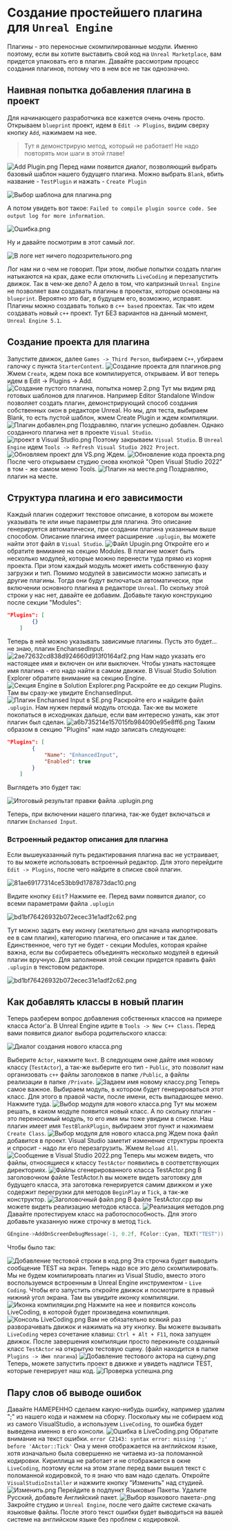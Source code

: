 # Создание простейшего плагина для `Unreal Engine`
Плагины - это переносные скомпилированные модули. Именно поэтому, если вы хотите выставить свой код на `Unreal Marketplace`, вам придется упаковать его в плагин.
Давайте рассмотрим процесс создания плагинов, потому что в нем все не так однозначно.
## Наивная попытка добавления плагина в  проект
Для начинающего разработчика все кажется очень очень просто. Открываем `blueprint` проект, идем в `Edit -> Plugins`, видим сверху кнопку `Add`, нажимаем на нее.

> Тут я демонстрирую метод, который не работает! Не надо повторять мои шаги в этой главе!

![Add Plugin.png](../images/AddPlugin.png)
Перед нами появится диалог, позволяющий выбрать базовый шаблон нашего будущего плагина.
Можно выбрать `Blank`, вбить название - `TestPlugin`  и нажать - `Create Plugin`

![Выбор шаблона для плагина.png](../images/Vyborshablonadlyaplagina.png)

А  потом увидеть вот такое: `Failed to compile plugin source code. See output log for more information`.

![Ошибка.png](../images/Oshibka.png)

Ну и давайте посмотрим в этот самый лог.

![В логе нет ничего подозрительного.png](../images/Vlogenetnichegopodozritelnogo.png)

Лог нам ни о чем не говорит.
При этом, любые попытки создать плагин натыкаются на крах, даже если отключить `LiveCoding` и перезапустить движок.
Так в чем-же дело?
А дело в том, что капризный `Unreal Engine` не позволяет вам создавать плагины в проектах, которые основаны на `blueprint`. Вероятно это баг, в будущем его, возможно, исправят.
Плагины можно создавать только в `с++ based` проектах.
Так что идем создавать новый `c++` проект. Тут БЕЗ вариантов на данный момент, `Unreal Engine 5.1`.
## Создание проекта для плагина
Запустите движок, далее `Games -> Third Person`, выбираем `С++`, убираем галочку с пункта `StarterContent`.
![Создание проекта для плагинов.png](../images/Sozdanieproektadlyaplaginov.png)
Жмем `Create`, ждем пока все компилируется, открываем.
И вот теперь идем в Edit -> Plugins -> Add.
![Создание пустого плагина, попытка номер 2.png](../images/Sozdaniepustogoplagina,popytkanomer2.png)
Тут мы видим ряд готовых шаблонов для плагинов. Например Editor Standalone Window позволяет создать плагин, демонстрирующий  способ создания собственных окон в редакторе Unreal.
Но мы, для теста, выбираем Blank, то есть пустой шаблон, жмем Create Plugin и ждем компиляции.
![Плагин добавлен.png](../images/Plagindobavlen.png)
Поздравляю, плагин успешно добавлен.
Однако созданного плагина нет в проекте `Visual Studio`.
![проект в Visual Studio.png](../images/proektvVisualStudio.png)
Поэтому закрываем `Visual Studio`.
В `Unreal Engine` идем `Tools -> Refresh Visual Studio 2022 Project`.
![Обновляем проект для VS.png](../images/ObnovlyaemproektdlyaVS.png)
Ждем.
![Обновление кода проекта.png](../images/Obnovleniekodaproekta.png)
После чего открываем студию снова кнопкой "Open Visual Studio 2022" в том - же самом меню Tools.
![Плагин на месте.png](../images/Plaginnameste.png)
Поздравляю, плагин на месте.
## Структура плагина и его зависимости
Каждый плагин содержит текстовое описание, в котором вы можете указывать те или иные параметры для плагина.
Это описание генерируется автоматически, при создании плагина указанным выше способом.
Описание плагина имеет расширение `.uplugin`, вы можете найти этот файл в `Visual Studio`.
![Файл Upugin.png](../images/FaylUpugin.png)
Откройте его и обратите внмиание на секцию Modules.
В плагине может быть несколько модулей, которые можно перенести туда прямо из корня проекта.
При этом каждый модуль может иметь собственную фазу загрузки и тип.
Помимо модулей в зависимости можно записать и другие плагины. Тогда они будут включаться автоматически, при включении основного плагина в редакторе `Unreal`.
По скольку этой  строки у нас нет, давайте ее добавим.
Добавьте такую конструкцию после секции "Modules":
```json
"Plugins": [
		{}
	]
```
Теперь в ней можно указывать зависимые плагины. Пусть это будет… не знаю, плагин EnchansedInput.
![2ae72632cd838d924660d913f0164af2.png](../images/2ae72632cd838d924660d913f0164af2.png)
Нам надо указать его настоящее имя и включен он или выключен. Чтобы узнать настоящее имя плагина - его надо найти  в самом движке.
В Visual Studio Solution Explorer обратите внимание на секцию Engine.
![Секция Engine в Solution Explorer.png](../images/SektsiyaEnginevSolutionExplorer.png)
Раскройте ее до секции Plugins. Там вы сразу-же увидите EnchansedInput.
![Плагин Enchansed Input  в SE.png](../images/PlaginEnchansedInputvSE.png)
Раскройте его и найдите файл `.uplugin`.
Нам нужен первый модуль отсюда. Так-же вы можете покопаться в исходниках дальше, если вам интересно узнать, как этот плагин был сделан.
![a6b735214e157015fb984090e95e8ff6.png](../images/a6b735214e157015fb984090e95e8ff6.png)
Таким образом в секцию "Plugins" нам надо записать следующее:

```json
"Plugins": [
		{
			"Name": "EnhancedInput",
			"Enabled": true
		}
	]
```

Выглядеть это будет так:

![Итоговый результат правки файла .uplugin.png](../images/Itogovyyrezultatpravkifayla.uplugin.png)

Теперь, при включении нашего плагина, так-же будет включаться и плагин `Enchansed Input`.
### Встроенный редактор описания для плагина
Если вышеуказанный путь редактирования плагина вас не устраивает, то вы можете использовать встроенный редактор. Для этого перейдите `Edit -> Plugins`, после чего найдите в списке свой плагин.

![81ae69177314ce53bb9d1787873dac10.png](../images/81ae69177314ce53bb9d1787873dac10.png)

Видите кнопку `Edit`? Нажмите ее.
Перед вами появится диалог, со всеми параметрами файла `.uplugin`

![bd1bf76426932b072ecec31e1adf2c62.png](../images/bd1bf76426932b072ecec31e1adf2c62.png)

Тут можно задать ему иконку (желательно для начала импортировать ее в сам плагин), категорию плагина, его описание и так далее.
Единственное, чего тут не будет - секции Modules, которая крайне важна, если вы собираетесь объединять несколько модулей в единый плагин вручную. Для заполнения этой секции придется править файл `.uplugin` в текстовом редакторе.

![bd1bf76426932b072ecec31e1adf2c62.png](../images/PluginUplugin.PNG)
## Как добавлять классы в новый плагин
Теперь разберем вопрос добавления собственных классов на примере класса Actor'а.
В Unreal Engine идите в `Tools -> New C++ Class`.
Перед вами появится диалог выбора родительского класса:

![Диалог создания нового класса.png](../images/Dialogsozdaniyanovogoklassa.png)

Выберите `Actor`, нажмите `Next`. В следующем окне дайте имя новому классу (`TestActor`), а так-же выберите его тип - `Public`, это позволит нам организовать `с++` файлы заголовков в папке `/Public`, а файлы реализации в папке `/Private`.
![Задаем имя новому классу.png](../images/Zadaemimyanovomuklassu.png)
Теперь самое важное. Выбираем модуль, в котором будет генерироваться этот класс. Для этого в правой части, после имени, есть выпадающее меню. Нажмите туда.
![Выбор модуля для нового класса.png](../images/Vybormodulyadlyanovogoklassa.png)
Тут мы можем решать, в каком модуле появится новый класс. А по скольку плагин - это переносимый модуль, то его имя мы тоже увидим в списке.
Наш плагин имеет имя `TestBlankPlugin`, выбираем этот пункт и нажимаем `Create Class`.
![Выбор модуля для нового класса.png](../images/Vybormodulyadlyaklassa.png)
Ждем пока файл добавится в проект.
Visual Studio заметит изменение структуры проекта и спросит - надо ли его перезагрузить. Жмем `Reload All`.
![Сообщение в Visual Studio 2022.png](../images/SoobschenievVisualStudio2022.png)
Теперь мы можем видеть, что файлы, относящиеся к классу `TestActor` появились в соответствующих директориях.
![Файлы сгенерированного класса TestActor.png](../images/FaylysgenerirovannogoklassaTestActor.png)
В заголовочном файле TestActor.h вы можете видеть заготовку для будущего класса, эта заготовка генерируется самим движком и уже содержит перегрузки для методов `BeginPlay` и `Tick`, а так-же конструктор.
![Заголовочный файл.png](../images/Zagolovochnyyfayl.png)
В файле TestActor.cpp вы можете видеть реализацию методов класса.
![Реализация методов.png](../images/Realizatsiyametodov.png)
Давайте протестируем класс на работоспособность. Для этого добавьте указанную ниже строчку в метод `Tick`.
```cpp
GEngine->AddOnScreenDebugMessage(-1, 0.2f, FColor::Cyan, TEXT("TEST"));
```

Чтобы было так:

![Добавление тестовой строки в код.png](../images/Dobavlenietestovoystrokivkod.png)
Эта строчка будет выводить сообщение TEST на экран.
Теперь надо все это дело скомпилировать. Мы не будем компилировать плагин из Visual Studio, вместо этого воспользуемся встроенным в Unreal Engine инструментом - `Live Coding`.
Чтобы его запустить откройте движок и посмотрите в правый нижний угол экрана. Там вы увидите иконку компиляции.
![Иконка компиляции.png](../images/Ikonkakompilyatsii.png)
Нажмите на нее и появится консоль LiveCoding, в которой будет произведена компиляция.
![Консоль LiveCoding.png](../images/KonsolLiveCoding.png)
Вам не обязательно всякий раз разворачивать движок и нажимать на эту кнопку. Вы можете вызывать `LiveCoding` через сочетание клавиш: `Ctrl + Alt + F11`, пока запущен движок.
После завершения компиляции просто перекиньте созданный класс `TestActor` на открытую тестовую сцену. (файл находится в папке `Plugins -> Имя плагина`)
![Добавление тестового актора на сцену.png](../images/Dobavlenietestovogoaktoranastsenu.png)
Теперь, можете запустить проект в движке и увидеть надписи TEST, которые генерирует наш код.
![Проверка успешна.png](../images/Proverkauspeshna.png)
## Пару слов об выводе ошибок
Давайте НАМЕРЕННО сделаем какую-нибудь ошибку, например удалим ";" из нашего кода и нажмем на сборку. Поскольку мы не собираем код из самого VisualStudio, а используем `LiveCoding`, то ошибка будет выведена именно в его консоли.
![Ошибка в LiveCoding.png](../images/OshibkavLiveCoding.png)
Обратите внимание на текст ошибки.
`error C2143: syntax error: missing ';' before 'AActor::Tick'`
Она у меня отображается на  английском языке, хотя изначально была совершенно не читаема из-за поломанной кодировки.
Кириллица не работает и не отображается в окне `LiveCoding`, поэтому если на этом этапе перед вами вышел текст с поломанной кодировкой, то я знаю что вам надо сделать.
Откройте `VisualStudioInstaller` и нажмите кнопку "Изменить" над студией.
![Изменить.png](../images/Izmenit.png)
Перейдите в подпункт Языковые Пакеты. Удалите Русский, добавьте Английский пакет.
![Выбор языкового  пакета-.png](../images/Vyboryazykovogopaketa-.png)
Закройте студию и `Unreal Engine`, после чего дайте системе скачать языковые файлы.
После этого текст ошибки будет выводиться на вашей системе на английском языке без проблем с кодировкой.